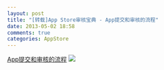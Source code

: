 ```yaml
---
layout: post
title: "[转载]App Store审核宝典 - App提交和审核的流程"
date: 2013-05-02 18:58
comments: true
categories: AppStore 
---
```


[App提交和审核的流程](http://tiny4cocoa.com/home/s/20/ "App提交和审核的流程")
![](http://tiny4cocoa.com/newsupload/appsubmitprocess_m.png)